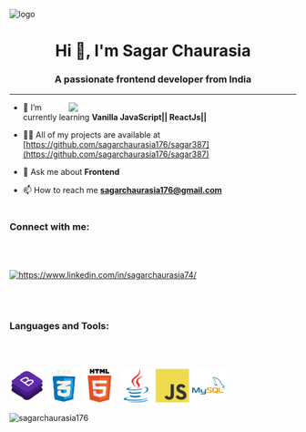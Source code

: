  ![logo](https://github.com/sagarchaurasia176/sagarchaurasia176/blob/main/Passionate%20Learner.png)

<h1 align="center">Hi 👋, I'm Sagar Chaurasia</h1>
<h3 align="center">A passionate frontend developer from India</h3>
<hr>
<img        
src="https://camo.githubusercontent.com/cae12fddd9d6982901d82580bdf321d81fb299141098ca1c2d4891870827bf17/68747470733a2f2f6d69726f2e6d656469756d2e636f6d2f6d61782f313336302f302a37513379765349765f7430696f4a2d5a2e676966" width="400px" align="right">

- 🌱 I’m currently learning **Vanilla JavaScript|| ReactJs||**

- 👨‍💻 All of my projects are available at [https://github.com/sagarchaurasia176/sagar387](https://github.com/sagarchaurasia176/sagar387)

- 💬 Ask me about **Frontend**

- 📫 How to reach me **sagarchaurasia176@gmail.com**
<br><br>
<h3 align="left">Connect with me:</h3>
<br><br>
<p align="left">
<a href="https://linkedin.com/in/https://www.linkedin.com/in/sagarchaurasia74/" target="blank"><img align="center" src="https://raw.githubusercontent.com/rahuldkjain/github-profile-readme-generator/master/src/images/icons/Social/linked-in-alt.svg" alt="https://www.linkedin.com/in/sagarchaurasia74/" height="30" width="40"></a>
</p>
<br><br>



<h3 align="left">Languages and Tools:</h3><br><br>

<p align="left"> 
<img src="https://raw.githubusercontent.com/Script-Kiddie-JKB/Script-Kiddie-JKB/main/Assets/bootstrap.gif" alt="bootstrap" width="60" height="60">
<img src="https://raw.githubusercontent.com/Zenfection/Image/master/2021/06/08-15-57-53-68747470733a2f2f6d65646961302e67697068792e636f6d2f6d656469612f667345615a6c644e43384131504a336d77702f736f757263652e676966.gif"
alt="css3" width="60" height="60"> 
 
<img src="https://raw.githubusercontent.com/devicons/devicon/master/icons/html5/html5-original-wordmark.svg" alt="html5" width="60" height="60"/>

<img src="https://raw.githubusercontent.com/devicons/devicon/master/icons/java/java-original.svg" alt="java" width="60" height="60"/>

<img src="https://raw.githubusercontent.com/devicons/devicon/master/icons/javascript/javascript-original.svg" alt="javascript" width="60" height="60"/> 
<img src="https://raw.githubusercontent.com/devicons/devicon/master/icons/mysql/mysql-original-wordmark.svg" alt="mysql" width="60" height="60"/>
 
 

 

<p><img align="center" src="https://github-readme-streak-stats.herokuapp.com/?user=sagarchaurasia176&" alt="sagarchaurasia176" /></p>

 
